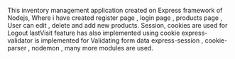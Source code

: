 This inventory management application created on Express framework of Nodejs, 
Where i have created register page , login page , products page , 
User can edit , delete and add new products.
Session, cookies are used for Logout 
lastVisit feature has also implemented using cookie 
express-validator is implemented for Validating form data
express-session , cookie-parser , nodemon , many more modules are used.

